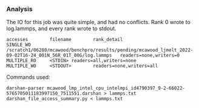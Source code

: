 ### Analysis

The IO for this job was quite simple, and had no conflicts. Rank 0 wrote to log.lammps,
and every rank wrote to stdout.

```
accesses        filename        rank_detail
SINGLE_WO       /scratch1/06280/mcawood/benchpro/results/pending/mcawood_ljmelt_2022-09-02T16-24_001N_56R_01T_00G/log.lammps   readers=none,writers=0
MULTIPLE_RO     <STDIN> readers=all,writers=none
MULTIPLE_WO     <STDOUT>        readers=none,writers=all
```

Commands used:
```
darshan-parser mcawood_lmp_intel_cpu_intelmpi_id4790397_9-2-66022-5765705011183997150_7511551.darshan > lammps.txt
darshan_file_access_summary.py < lammps.txt
```

